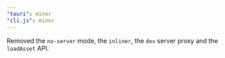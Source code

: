 ```yaml
---
"tauri": minor
"cli.js": minor
---
```


Removed the `no-server` mode, the `inliner`, the `dev` server proxy and the `loadAsset` API.
